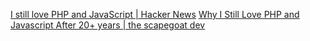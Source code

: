 
[I still love PHP and JavaScript | Hacker News](https://news.ycombinator.com/item?id=32325055)
[Why I Still Love PHP and Javascript After 20+ years | the scapegoat dev](https://the.scapegoat.dev/why-i-love-php-and-javascript/)

